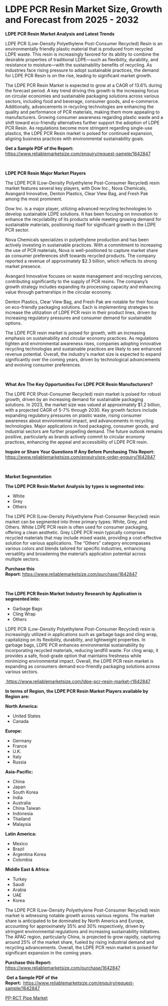 <p><h1>LDPE PCR Resin Market Size, Growth and Forecast from 2025 - 2032</h1></p><p><strong>LDPE PCR Resin Market Analysis and Latest Trends</strong></p>
<p><p>LDPE PCR (Low-Density Polyethylene Post-Consumer Recycled) Resin is an environmentally friendly plastic material that is produced from recycled LDPE waste. This resin is increasingly favored for its ability to combine the desirable properties of traditional LDPE—such as flexibility, durability, and resistance to moisture—with the sustainability benefits of recycling. As industries face rising pressure to adopt sustainable practices, the demand for LDPE PCR Resin is on the rise, leading to significant market growth.</p><p>The LDPE PCR Resin Market is expected to grow at a CAGR of 13.6% during the forecast period. A key trend driving this growth is the increasing focus on circular economies and sustainable packaging solutions across various sectors, including food and beverage, consumer goods, and e-commerce. Additionally, advancements in recycling technologies are enhancing the quality and performance of PCR materials, making them more appealing to manufacturers. Growing consumer awareness regarding plastic waste and a shift toward eco-friendly alternatives further support the adoption of LDPE PCR Resin. As regulations become more stringent regarding single-use plastics, the LDPE PCR Resin market is poised for continued expansion, aligning business practices with environmental sustainability goals.</p></p>
<p><strong>Get a Sample PDF of the Report:&nbsp;</strong> <a href="https://www.reliablemarketsize.com/enquiry/request-sample/1642847?utm_campaign=2626&utm_medium=2&utm_source=Github&utm_content=ia&utm_term=28032025&utm_id=ldpe-pcr-resin">https://www.reliablemarketsize.com/enquiry/request-sample/1642847</a></p>
<p>&nbsp;</p>
<p><strong>LDPE PCR Resin Major Market Players</strong></p>
<p><p>The LDPE PCR (Low-Density Polyethylene Post-Consumer Recycled) resin market features several key players, with Dow Inc., Nova Chemicals, Avangard Innovative, Denton Plastics, Clear View Bag, and Fresh Pak among the most prominent. </p><p>Dow Inc. is a major player, utilizing advanced recycling technologies to develop sustainable LDPE solutions. It has been focusing on innovation to enhance the recyclability of its products while meeting growing demand for sustainable materials, positioning itself for significant growth in the LDPE PCR sector.</p><p>Nova Chemicals specializes in polyethylene production and has been actively investing in sustainable practices. With a commitment to increasing the use of PCR materials, Nova is well-positioned to capture market share as consumer preferences shift towards recycled products. The company reported a revenue of approximately $2.3 billion, which reflects its strong market presence.</p><p>Avangard Innovative focuses on waste management and recycling services, contributing significantly to the supply of PCR resins. The company’s growth strategy includes expanding its processing capacity and enhancing value through partnerships in the circular economy.</p><p>Denton Plastics, Clear View Bag, and Fresh Pak are notable for their focus on eco-friendly packaging solutions. Each is implementing strategies to increase the utilization of LDPE PCR resin in their product lines, driven by increasing regulatory pressures and consumer demand for sustainable options.</p><p>The LDPE PCR resin market is poised for growth, with an increasing emphasis on sustainability and circular economy practices. As regulations tighten and environmental awareness rises, companies adopting innovative recycling technologies and sustainable practices are likely to see enhanced revenue potential. Overall, the industry's market size is expected to expand significantly over the coming years, driven by technological advancements and evolving consumer preferences.</p></p>
<p>&nbsp;</p>
<p><strong>What Are The Key Opportunities For LDPE PCR Resin Manufacturers?</strong></p>
<p><p>The LDPE PCR (Post-Consumer Recycled) resin market is poised for robust growth, driven by an increasing demand for sustainable packaging solutions. In 2023, the market size was valued at approximately $1.2 billion, with a projected CAGR of 5-7% through 2030. Key growth factors include expanding regulatory pressures on plastic waste, rising consumer awareness about environmental impact, and advancements in recycling technologies. Major applications in food packaging, consumer goods, and industrial sectors are further propelling demand. The future outlook remains positive, particularly as brands actively commit to circular economy practices, enhancing the appeal and accessibility of LDPE PCR resin.</p></p>
<p><strong>Inquire or Share Your Questions If Any Before Purchasing This Report:</strong> <a href="https://www.reliablemarketsize.com/enquiry/pre-order-enquiry/1642847?utm_campaign=2626&utm_medium=2&utm_source=Github&utm_content=ia&utm_term=28032025&utm_id=ldpe-pcr-resin">https://www.reliablemarketsize.com/enquiry/pre-order-enquiry/1642847</a></p>
<p>&nbsp;</p>
<p><strong>Market Segmentation</strong></p>
<p><strong>The LDPE PCR Resin Market Analysis by types is segmented into:</strong></p>
<p><ul><li>White</li><li>Grey</li><li>Others</li></ul></p>
<p><p>The LDPE PCR (Low-Density Polyethylene Post-Consumer Recycled) resin market can be segmented into three primary types: White, Grey, and Others. White LDPE PCR resin is often used for consumer packaging, offering a clean aesthetic. Grey LDPE PCR resin typically comprises recycled materials that may include mixed waste, providing a cost-effective solution for various applications. The “Others” category encompasses various colors and blends tailored for specific industries, enhancing versatility and broadening the material’s application potential across multiple sectors.</p></p>
<p><strong>Purchase this Report:&nbsp;</strong><a href="https://www.reliablemarketsize.com/purchase/1642847?utm_campaign=2626&utm_medium=2&utm_source=Github&utm_content=ia&utm_term=28032025&utm_id=ldpe-pcr-resin">https://www.reliablemarketsize.com/purchase/1642847</a></p>
<p>&nbsp;</p>
<p><strong>The LDPE PCR Resin Market Industry Research by Application is segmented into:</strong></p>
<p><ul><li>Garbage Bags</li><li>Cling Wrap</li><li>Others</li></ul></p>
<p><p>LDPE PCR (Low-Density Polyethylene Post-Consumer Recycled) resin is increasingly utilized in applications such as garbage bags and cling wrap, capitalizing on its flexibility, durability, and lightweight properties. In garbage bags, LDPE PCR enhances environmental sustainability by incorporating recycled materials, reducing landfill waste. For cling wrap, it provides a safe, food-grade option that maintains freshness while minimizing environmental impact. Overall, the LDPE PCR resin market is expanding as consumers demand eco-friendly packaging solutions across various sectors.</p></p>
<p><a href="https://www.reliablemarketsize.com/ldpe-pcr-resin-market-r1642847?utm_campaign=2626&utm_medium=2&utm_source=Github&utm_content=ia&utm_term=28032025&utm_id=ldpe-pcr-resin">&nbsp;https://www.reliablemarketsize.com/ldpe-pcr-resin-market-r1642847</a></p>
<p><strong>In terms of Region, the LDPE PCR Resin Market Players available by Region are:</strong></p>
<p>
    <p> <strong> North America: </strong>
        <ul>
            <li>United States</li>
            <li>Canada</li>
        </ul>
        </p> 
    <p> <strong> Europe: </strong>
        <ul>
            <li>Germany</li>
            <li>France</li>
            <li>U.K.</li>
            <li>Italy</li>
            <li>Russia</li>
        </ul>
        </p> 
    <p> <strong> Asia-Pacific: </strong>
        <ul>
            <li>China</li>
            <li>Japan</li>
            <li>South Korea</li>
            <li>India</li>
            <li>Australia</li>
            <li>China Taiwan</li>
            <li>Indonesia</li>
            <li>Thailand</li>
            <li>Malaysia</li>
        </ul>
        </p> 
    <p> <strong> Latin America: </strong>
        <ul>
            <li>Mexico</li>
            <li>Brazil</li>
            <li>Argentina Korea</li>
            <li>Colombia</li>
        </ul>
        </p> 
    <p> <strong> Middle East & Africa: </strong>
        <ul>
            <li>Turkey</li>
            <li>Saudi</li>
            <li>Arabia</li>
            <li>UAE</li>
            <li>Korea</li>
        </ul>
    </p>
    </p>
<p><p>The LDPE PCR (Low-Density Polyethylene Post-Consumer Recycled) resin market is witnessing notable growth across various regions. The market share is anticipated to be dominated by North America and Europe, accounting for approximately 35% and 30% respectively, driven by stringent environmental regulations and increasing sustainability initiatives. The APAC region, particularly China, is projected to grow rapidly, capturing around 25% of the market share, fueled by rising industrial demand and recycling advancements. Overall, the LDPE PCR resin market is poised for significant expansion in the coming years.</p></p>
<p><strong>Purchase this Report: </strong><a href="https://www.reliablemarketsize.com/purchase/1642847?utm_campaign=2626&utm_medium=2&utm_source=Github&utm_content=ia&utm_term=28032025&utm_id=ldpe-pcr-resin">https://www.reliablemarketsize.com/purchase/1642847</a></p>
<p>&nbsp;<strong>Get a Sample PDF of the Report:&nbsp;&nbsp;</strong><a href="https://www.reliablemarketsize.com/enquiry/request-sample/1642847?utm_campaign=2626&utm_medium=2&utm_source=Github&utm_content=ia&utm_term=28032025&utm_id=ldpe-pcr-resin">https://www.reliablemarketsize.com/enquiry/request-sample/1642847</a></p>
<p><strong></strong></p>
<p><p><a href="https://github.com/bolalfredia7777/Market-Research-Report-List-1/blob/main/pp-rct-pipe-market.md?utm_campaign=2626&utm_medium=2&utm_source=Github&utm_content=ia&utm_term=28032025&utm_id=ldpe-pcr-resin">PP-RCT Pipe Market</a></p></p>